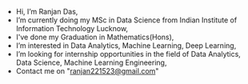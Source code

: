- Hi, I’m Ranjan Das,
- I’m currently doing my MSc in Data Science from Indian Institute of Information Technology Lucknow,
- I've done my Graduation in Mathematics(Hons),
- I’m interested in Data Analytics, Machine Learning, Deep Learning,
- I’m looking for internship opportunities in the field of Data Analytics, Data Science, Machine Learning Engineering,
- Contact me on "ranjan221523@gmail.com" 
